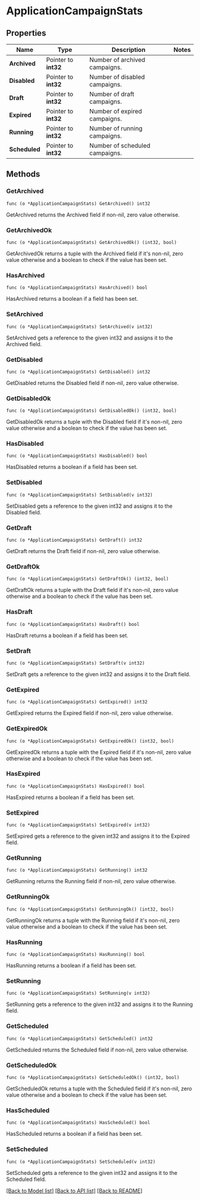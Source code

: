 # ApplicationCampaignStats

## Properties

Name | Type | Description | Notes
------------ | ------------- | ------------- | -------------
**Archived** | Pointer to **int32** | Number of archived campaigns. | 
**Disabled** | Pointer to **int32** | Number of disabled campaigns. | 
**Draft** | Pointer to **int32** | Number of draft campaigns. | 
**Expired** | Pointer to **int32** | Number of expired campaigns. | 
**Running** | Pointer to **int32** | Number of running campaigns. | 
**Scheduled** | Pointer to **int32** | Number of scheduled campaigns. | 

## Methods

### GetArchived

`func (o *ApplicationCampaignStats) GetArchived() int32`

GetArchived returns the Archived field if non-nil, zero value otherwise.

### GetArchivedOk

`func (o *ApplicationCampaignStats) GetArchivedOk() (int32, bool)`

GetArchivedOk returns a tuple with the Archived field if it's non-nil, zero value otherwise
and a boolean to check if the value has been set.

### HasArchived

`func (o *ApplicationCampaignStats) HasArchived() bool`

HasArchived returns a boolean if a field has been set.

### SetArchived

`func (o *ApplicationCampaignStats) SetArchived(v int32)`

SetArchived gets a reference to the given int32 and assigns it to the Archived field.

### GetDisabled

`func (o *ApplicationCampaignStats) GetDisabled() int32`

GetDisabled returns the Disabled field if non-nil, zero value otherwise.

### GetDisabledOk

`func (o *ApplicationCampaignStats) GetDisabledOk() (int32, bool)`

GetDisabledOk returns a tuple with the Disabled field if it's non-nil, zero value otherwise
and a boolean to check if the value has been set.

### HasDisabled

`func (o *ApplicationCampaignStats) HasDisabled() bool`

HasDisabled returns a boolean if a field has been set.

### SetDisabled

`func (o *ApplicationCampaignStats) SetDisabled(v int32)`

SetDisabled gets a reference to the given int32 and assigns it to the Disabled field.

### GetDraft

`func (o *ApplicationCampaignStats) GetDraft() int32`

GetDraft returns the Draft field if non-nil, zero value otherwise.

### GetDraftOk

`func (o *ApplicationCampaignStats) GetDraftOk() (int32, bool)`

GetDraftOk returns a tuple with the Draft field if it's non-nil, zero value otherwise
and a boolean to check if the value has been set.

### HasDraft

`func (o *ApplicationCampaignStats) HasDraft() bool`

HasDraft returns a boolean if a field has been set.

### SetDraft

`func (o *ApplicationCampaignStats) SetDraft(v int32)`

SetDraft gets a reference to the given int32 and assigns it to the Draft field.

### GetExpired

`func (o *ApplicationCampaignStats) GetExpired() int32`

GetExpired returns the Expired field if non-nil, zero value otherwise.

### GetExpiredOk

`func (o *ApplicationCampaignStats) GetExpiredOk() (int32, bool)`

GetExpiredOk returns a tuple with the Expired field if it's non-nil, zero value otherwise
and a boolean to check if the value has been set.

### HasExpired

`func (o *ApplicationCampaignStats) HasExpired() bool`

HasExpired returns a boolean if a field has been set.

### SetExpired

`func (o *ApplicationCampaignStats) SetExpired(v int32)`

SetExpired gets a reference to the given int32 and assigns it to the Expired field.

### GetRunning

`func (o *ApplicationCampaignStats) GetRunning() int32`

GetRunning returns the Running field if non-nil, zero value otherwise.

### GetRunningOk

`func (o *ApplicationCampaignStats) GetRunningOk() (int32, bool)`

GetRunningOk returns a tuple with the Running field if it's non-nil, zero value otherwise
and a boolean to check if the value has been set.

### HasRunning

`func (o *ApplicationCampaignStats) HasRunning() bool`

HasRunning returns a boolean if a field has been set.

### SetRunning

`func (o *ApplicationCampaignStats) SetRunning(v int32)`

SetRunning gets a reference to the given int32 and assigns it to the Running field.

### GetScheduled

`func (o *ApplicationCampaignStats) GetScheduled() int32`

GetScheduled returns the Scheduled field if non-nil, zero value otherwise.

### GetScheduledOk

`func (o *ApplicationCampaignStats) GetScheduledOk() (int32, bool)`

GetScheduledOk returns a tuple with the Scheduled field if it's non-nil, zero value otherwise
and a boolean to check if the value has been set.

### HasScheduled

`func (o *ApplicationCampaignStats) HasScheduled() bool`

HasScheduled returns a boolean if a field has been set.

### SetScheduled

`func (o *ApplicationCampaignStats) SetScheduled(v int32)`

SetScheduled gets a reference to the given int32 and assigns it to the Scheduled field.


[[Back to Model list]](../README.md#documentation-for-models) [[Back to API list]](../README.md#documentation-for-api-endpoints) [[Back to README]](../README.md)


